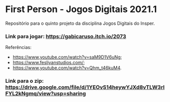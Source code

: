 # First Person - Jogos Digitais 2021.1

Repositório para o quinto projeto da disciplina Jogos Digitais do Insper.

### Link para jogar: https://gabicaruso.itch.io/2073

Referências:
  - https://www.youtube.com/watch?v=saM9D1V6uNg;
  - https://www.fesliyanstudios.com/;
  - https://www.youtube.com/watch?v=Qhm_t46kuM4.

### Link para o zip: https://drive.google.com/file/d/1YEOvS14heywYJXd8vTLW3rIFYL2kNgmq/view?usp=sharing
